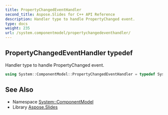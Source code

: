 ```yaml
---
title: PropertyChangedEventHandler
second_title: Aspose.Slides for C++ API Reference
description: Handler type to handle PropertyChanged event.
type: docs
weight: 235
url: /system.componentmodel/propertychangedeventhandler/
---
```

## PropertyChangedEventHandler typedef


Handler type to handle PropertyChanged event.

```cpp
using System::ComponentModel::PropertyChangedEventHandler = typedef System::EventHandler<System::SharedPtr<PropertyChangedEventArgs> >
```

## See Also

* Namespace [System::ComponentModel](../)
* Library [Aspose.Slides](../../)